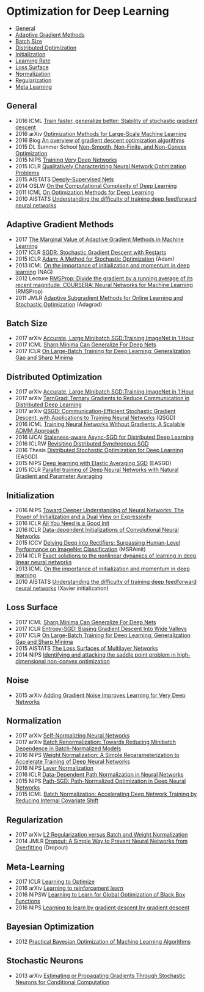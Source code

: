 # Optimization for Deep Learning

- [General](#general)  
- [Adaptive Gradient Methods](#adaptive-gradient-methods)
- [Batch Size](#batch-size)
- [Distributed Optimization](#distributed-optimization)  
- [Initialization](#initialization)  
- [Learning Rate](#learning-rate)  
- [Loss Surface](#loss-surface)
- [Normalization](#normalization)
- [Regularization](#regularization)
- [Meta Learning](#meta-learning)

## General
- 2016 ICML [Train faster, generalize better: Stability of stochastic gradient descent](http://proceedings.mlr.press/v48/hardt16.pdf)  
- 2016 arXiv [Optimization Methods for Large-Scale Machine Learning](https://arxiv.org/abs/1606.04838)  
- 2016 Blog [An overview of gradient descent optimization algorithms](http://sebastianruder.com/optimizing-gradient-descent/index.html)  
- 2015 DL Summer School [Non-Smooth, Non-Finite, and Non-Convex Optimization](http://www.iro.umontreal.ca/~memisevr/dlss2015/2015_DLSS_NonSmoothNonFiniteNonConvex.pdf)  
- 2015 NIPS [Training Very Deep Networks](http://papers.nips.cc/paper/5850-training-very-deep-networks.pdf)  
- 2015 ICLR [Qualitatively Characterizing Neural Network Optimization Problems](https://arxiv.org/pdf/1412.6544.pdf)  
- 2015 AISTATS [Deeply-Supervised Nets](http://jmlr.org/proceedings/papers/v38/lee15a.pdf)  
- 2014 OSLW [On the Computational Complexity of Deep Learning](http://lear.inrialpes.fr/workshop/osl2015/slides/osl2015_shalev_shwartz.pdf)  
- 2011 ICML [On Optimization Methods for Deep Learning](http://ai.stanford.edu/~quocle/LeNgiCoaLahProNg11.pdf)  
- 2010 AISTATS [Understanding the difficulty of training deep feedforward neural networks](http://jmlr.org/proceedings/papers/v9/glorot10a/glorot10a.pdf)  

## Adaptive Gradient Methods
- 2017 [The Marginal Value of Adaptive Gradient Methods in Machine Learning](https://arxiv.org/abs/1705.08292)  
- 2017 ICLR [SGDR: Stochastic Gradient Descent with Restarts](https://openreview.net/pdf?id=Skq89Scxx)  
- 2015 ICLR [Adam: A Method for Stochastic Optimization](http://arxiv.org/abs/1412.6980) (Adam)  
- 2013 ICML [On the importance of initialization and momentum in deep learning](http://www.cs.toronto.edu/~fritz/absps/momentum.pdf) (NAG)  
- 2012 Lecture [RMSProp: Divide the gradient by a running average of its recent magnitude. COURSERA: Neural Networks for Machine Learning]() (RMSProp)  
- 2011 JMLR [Adaptive Subgradient Methods for Online Learning and Stochastic Optimization](http://www.jmlr.org/papers/volume12/duchi11a/duchi11a.pdf) (Adagrad)  

## Batch Size
- 2017 arXiv [Accurate, Large Minibatch SGD:Training ImageNet in 1 Hour](https://arxiv.org/abs/1706.02677)  
- 2017 ICML [Sharp Minima Can Generalize For Deep Nets](https://arxiv.org/abs/1703.04933)  
- 2017 ICLR [On Large-Batch Training for Deep Learning: Generalization Gap and Sharp Minima](https://openreview.net/pdf?id=H1oyRlYgg)  

## Distributed Optimization  
- 2017 arXiv [Accurate, Large Minibatch SGD:Training ImageNet in 1 Hour](https://arxiv.org/abs/1706.02677)  
- 2017 arXiv [TernGrad: Ternary Gradients to Reduce Communication in Distributed Deep Learning](https://arxiv.org/pdf/1705.07878.pdf)  
- 2017 arXiv [QSGD: Communication-Efficient Stochastic Gradient Descent, with Applications to Training Neural Networks](https://arxiv.org/pdf/1610.02132.pdf) (QSGD)  
- 2016 ICML [Training Neural Networks Without Gradients: A Scalable ADMM Approach](http://jmlr.org/proceedings/papers/v48/taylor16.pdf)  
- 2016 IJCAI [Staleness-aware Async-SGD for Distributed Deep Learning](http://www.ijcai.org/Proceedings/16/Papers/335.pdf)  
- 2016 ICLRW [Revisiting Distributed Synchronous SGD](http://arxiv.org/abs/1604.00981)  
- 2016 Thesis [Distributed Stochastic Optimization for Deep Learning](https://cs.nyu.edu/media/publications/zhang_sixin.pdf) (EASGD)    
- 2015 NIPS [Deep learning with Elastic Averaging SGD](https://www.cs.nyu.edu/~zsx/nips2015.pdf) (EASGD)  
- 2015 ICLR [Parallel training of Deep Neural Networks with Natural Gradient and Parameter Averaging](http://arxiv.org/pdf/1409.1556v6.pdf)  

## Initialization
- 2016 NIPS [Toward Deeper Understanding of Neural Networks: The Power of Initialization and a Dual View on Expressivity](http://papers.nips.cc/paper/6427-toward-deeper-understanding-of-neural-networks-the-power-of-initialization-and-a-dual-view-on-expressivity.pdf)
- 2016 ICLR [All You Need is a Good Init](https://arxiv.org/pdf/1511.06422.pdf)  
- 2016 ICLR [Data-dependent Initializations of Convolutional Neural Networks](https://arxiv.org/pdf/1511.06856.pdf)    
- 2015 ICCV [Delving Deep into Rectifiers: Surpassing Human-Level Performance on ImageNet Classification](http://research.microsoft.com/en-us/um/people/kahe/publications/iccv15imgnet.pdf) (MSRAinit)   
- 2014 ICLR [Exact solutions to the nonlinear dynamics of learning in deep linear neural networks](https://arxiv.org/pdf/1312.6120.pdf)  
- 2013 ICML [On the importance of initialization and momentum in deep learning](http://www.cs.toronto.edu/~fritz/absps/momentum.pdf)  
- 2010 AISTATS [Understanding the difficulty of training deep feedforward neural networks](http://jmlr.org/proceedings/papers/v9/glorot10a/glorot10a.pdf) (Xavier initialization)  

## Loss Surface
- 2017 ICML [Sharp Minima Can Generalize For Deep Nets](https://arxiv.org/pdf/1703.04933.pdf)    
- 2017 ICLR [Entropy-SGD: Biasing Gradient Descent Into Wide Valleys](https://arxiv.org/pdf/1611.01838.pdf)  
- 2017 ICLR [On Large-Batch Training for Deep Learning: Generalization Gap and Sharp Minima](https://openreview.net/pdf?id=H1oyRlYgg)  
- 2015 AISTATS [The Loss Surfaces of Multilayer Networks](http://www.jmlr.org/proceedings/papers/v38/choromanska15.pdf)  
- 2014 NIPS [Identifying and attacking the saddle point problem in high-dimensional non-convex optimization](http://papers.nips.cc/paper/5486-identifying-and-attacking-the-saddle-point-problem-in-high-dimensional-non-convex-optimization.pdf)  

## Noise
- 2015 arXiv [Adding Gradient Noise Improves Learning for Very Deep Networks](http://arxiv.org/abs/1511.06807)      

## Normalization
- 2017 arXiv [Self-Normalizing Neural Networks](https://arxiv.org/abs/1706.02515)  
- 2017 arXiv [Batch Renormalization: Towards Reducing Minibatch Dependence in Batch-Normalized Models](https://arxiv.org/abs/1702.03275)  
- 2016 NIPS [Weight Normalization: A Simple Reparameterization to Accelerate Training of Deep Neural Networks](https://arxiv.org/pdf/1602.07868.pdf)  
- 2016 NIPS [Layer Normalization](https://arxiv.org/pdf/1607.06450.pdf)  
- 2016 ICLR [Data-Dependent Path Normalization in Neural Networks](http://arxiv.org/pdf/1511.06747v4.pdf)  
- 2015 NIPS [Path-SGD: Path-Normalized Optimization in Deep Neural Networks](http://machinelearning.wustl.edu/mlpapers/paper_files/NIPS2015_5797.pdf)  
- 2015 ICML [Batch Normalization: Accelerating Deep Network Training by Reducing Internal Covariate Shift](http://jmlr.org/proceedings/papers/v37/ioffe15.pdf)  

## Regularization  
- 2017 arXiv [L2 Regularization versus Batch and Weight Normalization](https://arxiv.org/abs/1706.05350)  
- 2014 JMLR [Dropout: A Simple Way to Prevent Neural Networks from Overfitting](https://www.cs.toronto.edu/~hinton/absps/JMLRdropout.pdf) (Dropout)   

## Meta-Learning  
- 2017 ICLR [Learning to Optimize](https://openreview.net/pdf?id=ry4Vrt5gl)  
- 2016 arXiv [Learning to reinforcement learn](https://arxiv.org/abs/1611.05763)  
- 2016 NIPSW [Learning to Learn for Global Optimization of Black Box Functions](https://arxiv.org/abs/1611.03824)  
- 2016 NIPS [Learning to learn by gradient descent by gradient descent](https://arxiv.org/abs/1606.04474)    

## Bayesian Optimization  
- 2012 [Practical Bayesian Optimization of Machine Learning Algorithms](https://papers.nips.cc/paper/4522-practical-bayesian-optimization-of-machine-learning-algorithms.pdf)  

## Stochastic Neurons
- 2013 arXiv [Estimating or Propagating Gradients Through Stochastic Neurons for Conditional Computation](https://arxiv.org/pdf/1308.3432.pdf)  

